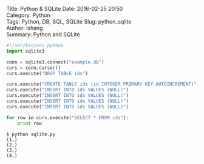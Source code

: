 Title: Python & SQLite
Date: 2016-02-25 20:50  
Category: Python  
Tags: Python, DB, SQL, SQLite
Slug: python_sqlite  
Author: lshang  
Summary: Python and SQLite  

```python
#!/usr/bin/env python
import sqlite3

conn = sqlite3.connect("example.db")
curs = conn.cursor()
curs.execute("DROP TABLE ids")

curs.execute("CREATE TABLE ids (id INTEGER PRIMARY KEY AUTOINCREMENT)")
curs.execute("INSERT INTO ids VALUES (NULL)")
curs.execute("INSERT INTO ids VALUES (NULL)")
curs.execute("INSERT INTO ids VALUES (NULL)")
curs.execute("INSERT INTO ids VALUES (NULL)")

for row in curs.execute("SELECT * FROM ids"):
    print row
```
```Shell
$ python sqlite.py 
(1,)
(2,)
(3,)
(4,)
```
